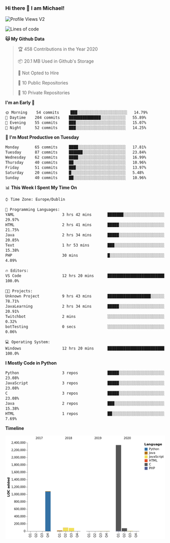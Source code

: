 ### Hi there 👋 I am Michael!

![Profile Views V2](https://komarev.com/ghpvc/?username=AppDevMichael)

<!--START_SECTION:waka-->
![Lines of code](https://img.shields.io/badge/From%20Hello%20World%20I%27ve%20Written-10.3%20million%20lines%20of%20code-blue)

**🐱 My Github Data** 

> 🏆 458 Contributions in the Year 2020
 > 
> 📦 20.1 MB Used in Github's Storage 
 > 
> 🚫 Not Opted to Hire
 > 
> 📜 10 Public Repositories
 > 
> 🔑 10 Private Repositories 

**I'm an Early 🐤** 

```text
🌞 Morning    54 commits     ███░░░░░░░░░░░░░░░░░░░░░░   14.79% 
🌆 Daytime    204 commits    ██████████████░░░░░░░░░░░   55.89% 
🌃 Evening    55 commits     ███░░░░░░░░░░░░░░░░░░░░░░   15.07% 
🌙 Night      52 commits     ███░░░░░░░░░░░░░░░░░░░░░░   14.25%

```
📅 **I'm Most Productive on Tuesday** 

```text
Monday       65 commits     ████░░░░░░░░░░░░░░░░░░░░░   17.81% 
Tuesday      87 commits     ██████░░░░░░░░░░░░░░░░░░░   23.84% 
Wednesday    62 commits     ████░░░░░░░░░░░░░░░░░░░░░   16.99% 
Thursday     40 commits     ██░░░░░░░░░░░░░░░░░░░░░░░   10.96% 
Friday       51 commits     ███░░░░░░░░░░░░░░░░░░░░░░   13.97% 
Saturday     20 commits     █░░░░░░░░░░░░░░░░░░░░░░░░   5.48% 
Sunday       40 commits     ██░░░░░░░░░░░░░░░░░░░░░░░   10.96%

```


📊 **This Week I Spent My Time On** 

```text
⌚︎ Time Zone: Europe/Dublin

💬 Programming Languages: 
YAML                     3 hrs 42 mins       ███████░░░░░░░░░░░░░░░░░░   29.97% 
HTML                     2 hrs 41 mins       █████░░░░░░░░░░░░░░░░░░░░   21.75% 
Java                     2 hrs 34 mins       █████░░░░░░░░░░░░░░░░░░░░   20.85% 
Text                     1 hr 53 mins        ███░░░░░░░░░░░░░░░░░░░░░░   15.38% 
PHP                      30 mins             █░░░░░░░░░░░░░░░░░░░░░░░░   4.09%

🔥 Editors: 
VS Code                  12 hrs 20 mins      █████████████████████████   100.0%

🐱‍💻 Projects: 
Unknown Project          9 hrs 43 mins       ███████████████████░░░░░░   78.71% 
JavaLearning             2 hrs 34 mins       █████░░░░░░░░░░░░░░░░░░░░   20.91% 
Twitchbot                2 mins              ░░░░░░░░░░░░░░░░░░░░░░░░░   0.32% 
botTesting               0 secs              ░░░░░░░░░░░░░░░░░░░░░░░░░   0.06%

💻 Operating System: 
Windows                  12 hrs 20 mins      █████████████████████████   100.0%

```

**I Mostly Code in Python** 

```text
Python                   3 repos             █████░░░░░░░░░░░░░░░░░░░░   23.08% 
JavaScript               3 repos             █████░░░░░░░░░░░░░░░░░░░░   23.08% 
C                        3 repos             █████░░░░░░░░░░░░░░░░░░░░   23.08% 
Java                     2 repos             ███░░░░░░░░░░░░░░░░░░░░░░   15.38% 
HTML                     1 repos             ██░░░░░░░░░░░░░░░░░░░░░░░   7.69%

```


**Timeline**

![Chart not found](https://github.com/AppDevMichael/AppDevMichael/blob/master/charts/bar_graph.png) 


<!--END_SECTION:waka-->

